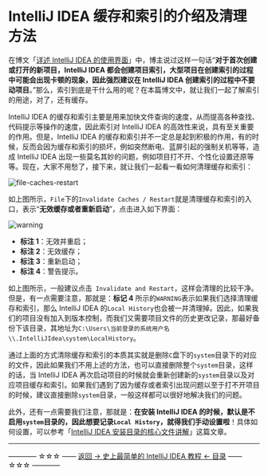 # IntelliJ IDEA 缓存和索引的介绍及清理方法

在博文「[详述 IntelliJ IDEA 的使用界面](https://github.com/guobinhit/intellij-idea-tutorial/blob/master/articles/use-face.md)」中，博主说过这样一句话“**对于首次创建或打开的新项目，IntelliJ IDEA 都会创建项目索引，大型项目在创建索引的过程中可能会出现卡顿的现象，因此强烈建议在 IntelliJ IDEA 创建索引的过程中不要动项目**。”那么，索引到底是干什么用的呢？在本篇博文中，就让我们一起了解索引的用途，对了，还有缓存。

IntelliJ IDEA 的缓存和索引主要是用来加快文件查询的速度，从而提高各种查找、代码提示等操作的速度，因此索引对 IntelliJ IDEA 的高效性来说，具有至关重要的作用。但是，IntelliJ IDEA 的缓存和索引并不一定总是起到积极的作用，有的时候，反而会因为缓存和索引的损坏，例如突然断电、蓝屏引起的强制关机等等，造成 IntelliJ IDEA 出现一些莫名其妙的问题，例如项目打不开、个性化设置还原等等。现在，大家不用愁了，接下来，就让我们一起看一看如何清理缓存和索引：

![file-caches-restart](https://github.com/guobinhit/intellij-idea-tutorial/blob/master/images/index-and-cache/file-caches-restart.png)

如上图所示，`File`下的`Invalidate Caches / Restart`就是清理缓存和索引的入口，表示“**无效缓存或者重新启动**”，点击进入如下界面：

![warning](https://github.com/guobinhit/intellij-idea-tutorial/blob/master/images/index-and-cache/warning.png)

 - **标注 1**：无效并重启；
 - **标注 2**：无效缓存；
 - **标注 3**：重新启动；
 - **标注 4**：警告提示。

如上图所示，一般建议点击` Invalidate and Restart`，这样会清理的比较干净。但是，有一点需要注意，那就是：**标记 4** 所示的`WARNING`表示如果我们选择清理缓存和索引，那么 IntelliJ IDEA 的`Local History`也会被一并清理掉。因此，如果我们的项目没有加入到版本控制，而我们又需要项目文件的历史更改记录，那最好备份下该目录，其地址为`C:\Users\当前登录的系统用户名\\.IntelliJIdea\system\LocalHistory`。

通过上面的方式清除缓存和索引的本质其实就是删除`C`盘下的`system`目录下的对应的文件，因此如果我们不用上述的方法，也可以直接删除整个`system`目录，这样的话，当 IntelliJ IDEA 再次启动项目的时候就会重新创建新的`system`目录以及对应项目缓存和索引。如果我们遇到了因为缓存或者索引出现问题以至于打不开项目的时候，建议直接删除`system`目录，一般这样都可以很好地解决我们的问题。

此外，还有一点需要我们注意，那就是：**在安装 IntelliJ IDEA 的时候，默认是不启用`system`目录的，因此想要记录`Local History`，就得我们手动设置啦**！具体如何设置，可以参考「[IntelliJ IDEA 安装目录的核心文件讲解](https://github.com/guobinhit/intellij-idea-tutorial/blob/master/articles/core-file-talk.md)」这篇文章。



----------
———— ☆☆☆ —— [返回 -> 史上最简单的 IntelliJ IDEA 教程 <- 目录](https://github.com/guobinhit/intellij-idea-tutorial/blob/master/README.md) —— ☆☆☆ ————

